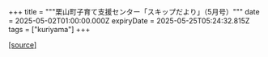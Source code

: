+++
title = """栗山町子育て支援センター「スキップだより」（5月号）"""
date = 2025-05-02T01:00:00.000Z
expiryDate = 2025-05-25T05:24:32.815Z
tags = ["kuriyama"]
+++


[[source]](https://www.town.kuriyama.hokkaido.jp/soshiki/39/27865.html)
